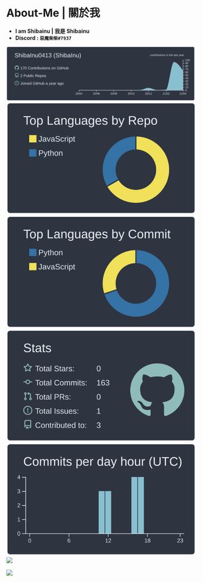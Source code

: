 # About-Me | 關於我
- **I am Shibainu | 我是 Shibainu**
- **Discord : `惡魔柴柴#7937`**

[![](https://raw.githubusercontent.com/ShibaInu0413/profile-summary-cards/master/profile-summary-card-output/nord_dark/0-profile-details.svg)](https://github.com/ShibaInu0413)
[![](https://raw.githubusercontent.com/ShibaInu0413/profile-summary-cards/master/profile-summary-card-output/nord_dark/1-repos-per-language.svg)](https://github.com/ShibaInu0413)
[![](https://raw.githubusercontent.com/ShibaInu0413/profile-summary-cards/master/profile-summary-card-output/nord_dark/2-most-commit-language.svg)](https://github.com/ShibaInu0413)
[![](https://raw.githubusercontent.com/ShibaInu0413/profile-summary-cards/master/profile-summary-card-output/nord_dark/3-stats.svg)](https://github.com/ShibaInu0413)
[![](https://raw.githubusercontent.com/ShibaInu0413/profile-summary-cards/master/profile-summary-card-output/nord_dark/4-productive-time.svg)](https://github.com/ShibaInu0413)
[![](https://readme-stats-jet.vercel.app/api/wakatime?username=ShibaInu&theme=nord)](https://github.com/ShibaInu0413)

[![](https://wakatime.com/share/@ShibaInu/7351d046-64cc-4337-b30a-8a8ecd768da5.png)](https://wakatime.com/)
